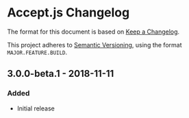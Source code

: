 # Accept.js Changelog

The format for this document is based on [Keep a Changelog](http://keepachangelog.com/).

This project adheres to [Semantic Versioning](http://semver.org/), using the format `MAJOR.FEATURE.BUILD`.


## 3.0.0-beta.1 - 2018-11-11

### Added

- Initial release
